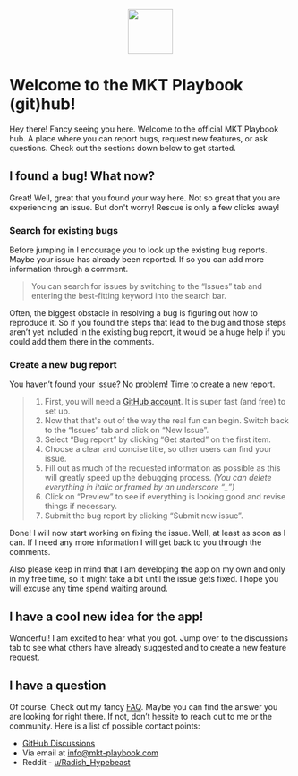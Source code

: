 <p align="center">
  <img src="https://uploads-ssl.webflow.com/61313814ebfee0be793ee856/613139f7f26ab239fa83447c_Icon_final_Standard_Standard.svg" width=80 />
</p>

# Welcome to the MKT Playbook (git)hub!

Hey there! Fancy seeing you here. Welcome to the official MKT Playbook hub. A place where you can report bugs, request new features, or ask questions. Check out the sections down below to get started.

## I found a bug! What now?

Great! Well, great that you found your way here. Not so great that you are experiencing an issue. But don't worry! Rescue is only a few clicks away!

### Search for existing bugs

Before jumping in I encourage you to look up the existing bug reports. Maybe your issue has already been reported. If so you can add more information through a comment.

> You can search for issues by switching to the “Issues” tab and entering the best-fitting keyword into the search bar.

Often, the biggest obstacle in resolving a bug is figuring out how to reproduce it. So if you found the steps that lead to the bug and those steps aren’t yet included in the existing bug report, it would be a huge help if you could add them there in the comments.

### Create a new bug report

You haven’t found your issue? No problem! Time to create a new report.

> 1. First, you will need a [GitHub account](https://github.com/signup). It is super fast (and free) to set up.
> 2. Now that that's out of the way the real fun can begin. Switch back to the “Issues” tab and click on “New Issue”.
> 3. Select “Bug report” by clicking “Get started” on the first item.
> 4. Choose a clear and concise title, so other users can find your issue.
> 5. Fill out as much of the requested information as possible as this will greatly speed up the debugging process.
> *(You can delete everything in italic or framed by an underscore “_”)*
> 6. Click on “Preview” to see if everything is looking good and revise things if necessary.
> 7. Submit the bug report by clicking “Submit new issue”.

Done! I will now start working on fixing the issue. Well, at least as soon as I can. If I need any more information I will get back to you through the comments.

Also please keep in mind that I am developing the app on my own and only in my free time, so it might take a bit until the issue gets fixed. I hope you will excuse any time spend waiting around.

## I have a cool new idea for the app!

Wonderful! I am excited to hear what you got. Jump over to the discussions tab to see what others have already suggested and to create a new feature request.

## I have a question

Of course. Check out my fancy [FAQ](https://www.notion.so/MKT-Playbook-FAQ-9ffc72de666042ff89fbab7e728ead39). Maybe you can find the answer you are looking for right there. If not, don’t hessite to reach out to me or the community. Here is a list of possible contact points:

- [GitHub Discussions](https://github.com/MKT-Playbook/Hub/discussions)
- Via email at [info@mkt-playbook.com](mailto:info@mkt-playbook.com)
- Reddit - [u/Radish_Hypebeast](https://www.reddit.com/user/Radish_Hypebeast)

